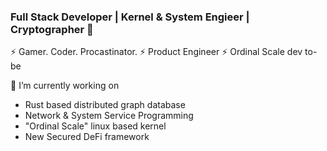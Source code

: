 ### Full Stack Developer | Kernel & System Engieer | Cryptographer 👋

⚡ Gamer. Coder. Procastinator. 
⚡ Product Engineer
⚡ Ordinal Scale dev to-be 

🔭 I’m currently working on 
  - Rust based distributed graph database
  - Network & System Service Programming
  - "Ordinal Scale" linux based kernel
  - New Secured DeFi framework
